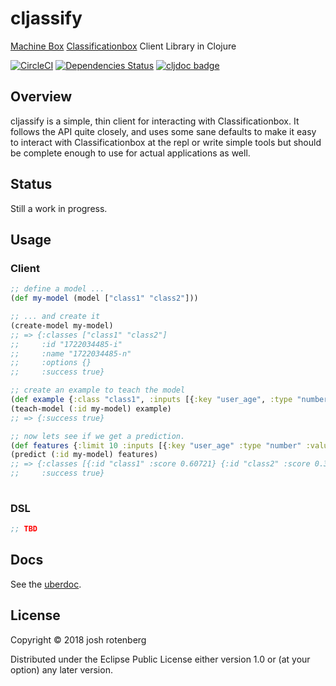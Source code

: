 # cljassify

[Machine Box][0] [Classificationbox][1] Client Library in Clojure

[![CircleCI](https://circleci.com/gh/joshrotenberg/cljassify.svg?style=svg)](https://circleci.com/gh/joshrotenberg/cljassify) [![Dependencies Status](https://versions.deps.co/joshrotenberg/cljassify/status.png)](https://versions.deps.co/joshrotenberg/cljassify) [![cljdoc badge](https://cljdoc.org/badge/joshrotenberg/cljassify)](https://cljdoc.org/d/joshrotenberg/cljassify/CURRENT)

## Overview

cljassify is a simple, thin client for interacting with Classificationbox. It
follows the API quite closely, and uses some sane defaults to make it easy to
interact with Classificationbox at the repl or write simple tools but should be
complete enough to use for actual applications as well. 

## Status

Still a work in progress.

## Usage

### Client
```clojure
;; define a model ...
(def my-model (model ["class1" "class2"]))

;; ... and create it
(create-model my-model)
;; => {:classes ["class1" "class2"]
;;     :id "1722034485-i"
;;     :name "1722034485-n"
;;     :options {}
;;     :success true}

;; create an example to teach the model
(def example {:class "class1", :inputs [{:key "user_age", :type "number", :value "32"}]})
(teach-model (:id my-model) example)
;; => {:success true}

;; now lets see if we get a prediction.
(def features {:limit 10 :inputs [{:key "user_age" :type "number" :value "32"}]})
(predict (:id my-model) features)
;; => {:classes [{:id "class1" :score 0.60721} {:id "class2" :score 0.39279}]
;;     :success true}
 
```

### DSL
```clojure
;; TBD
```

## Docs

See the [uberdoc](docs/uberdoc.html).

## License

Copyright © 2018 josh rotenberg

Distributed under the Eclipse Public License either version 1.0 or (at
your option) any later version.

[0]: https://machinebox.io/
[1]: https://machinebox.io/docs/classificationbox
[2]: https://machinebox.io/login?return_url=%2Faccount
